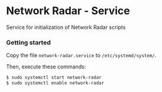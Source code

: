 # Network Radar - Service

Service for initialization of Network Radar scripts

### Getting started

Copy the file `network-radar.service` to `/etc/systemd/system/`.

Then, execute these commands:

```bash
$ sudo systemctl start network-radar
$ sudo systemctl enable network-radar
```
